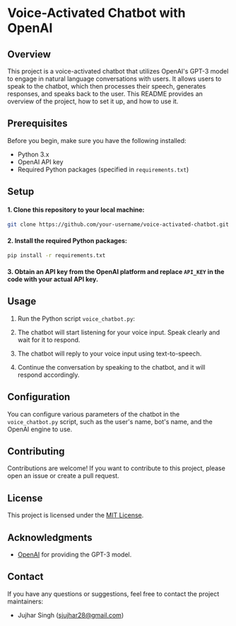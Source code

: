 # Voice-Activated Chatbot with OpenAI

## Overview

This project is a voice-activated chatbot that utilizes OpenAI's GPT-3 model to engage in natural language conversations with users. It allows users to speak to the chatbot, which then processes their speech, generates responses, and speaks back to the user. This README provides an overview of the project, how to set it up, and how to use it.

## Prerequisites

Before you begin, make sure you have the following installed:

- Python 3.x
- OpenAI API key
- Required Python packages (specified in `requirements.txt`)

## Setup

#### 1. Clone this repository to your local machine:
```bash
git clone https://github.com/your-username/voice-activated-chatbot.git
```

#### 2. Install the required Python packages:
```bash
pip install -r requirements.txt
```

#### 3. Obtain an API key from the OpenAI platform and replace `API_KEY` in the code with your actual API key.

## Usage

1. Run the Python script `voice_chatbot.py`:

2. The chatbot will start listening for your voice input. Speak clearly and wait for it to respond.

3. The chatbot will reply to your voice input using text-to-speech.

4. Continue the conversation by speaking to the chatbot, and it will respond accordingly.

## Configuration

You can configure various parameters of the chatbot in the `voice_chatbot.py` script, such as the user's name, bot's name, and the OpenAI engine to use.

## Contributing

Contributions are welcome! If you want to contribute to this project, please open an issue or create a pull request.

## License

This project is licensed under the [MIT License](LICENSE).

## Acknowledgments

- [OpenAI](https://openai.com) for providing the GPT-3 model.

## Contact

If you have any questions or suggestions, feel free to contact the project maintainers:

- Jujhar Singh (sjujhar28@gmail.com)





